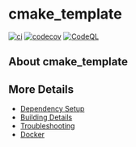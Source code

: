 # cmake_template

[![ci](https://github.com/kenichirio/cmake_template/actions/workflows/ci.yml/badge.svg)](https://github.com/kenichirio/cmake_template/actions/workflows/ci.yml)
[![codecov](https://codecov.io/gh/kenichirio/cmake_template/branch/main/graph/badge.svg)](https://codecov.io/gh/kenichirio/cmake_template)
[![CodeQL](https://github.com/kenichirio/cmake_template/actions/workflows/codeql-analysis.yml/badge.svg)](https://github.com/kenichirio/cmake_template/actions/workflows/codeql-analysis.yml)

## About cmake_template



## More Details

 * [Dependency Setup](README_dependencies.md)
 * [Building Details](README_building.md)
 * [Troubleshooting](README_troubleshooting.md)
 * [Docker](README_docker.md)
